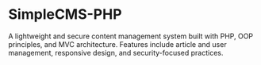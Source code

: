 # SimpleCMS-PHP
A lightweight and secure content management system built with PHP, OOP principles, and MVC architecture. Features include article and user management, responsive design, and security-focused practices.
